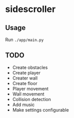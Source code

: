 # sidescroller

## Usage

Run `./app/main.py`

## TODO

- Create obstacles
- Create player
- Creater wall
- Create floor
- Player movement
- Wall movement
- Collision detection
- Add music
- Make settings configurable
